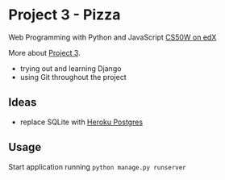 # Project 3 - Pizza

Web Programming with Python and JavaScript [CS50W on edX](https://courses.edx.org/courses/course-v1:HarvardX+CS50W+Web/course/)

More about [Project 3](https://docs.cs50.net/web/2019/x/projects/3/project3.html).
* trying out and learning Django
* using Git throughout the project

## Ideas
* replace SQLite with [Heroku Postgres](https://www.heroku.com/postgres)

## Usage
Start application running `python manage.py runserver`

